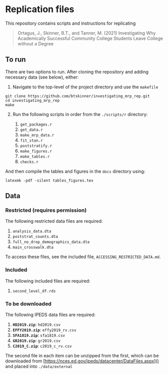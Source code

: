# Replication files

This repository contains scripts and instructions for replicating

> Ortagus, J., Skinner, B.T., and Tanner, M. (2021) Investigating Why
> Academically Successful Community College Students Leave College
> without a Degree

## To run

There are two options to run. After cloning the repository and adding
necessary data (see below), either:

1. Navigate to the top-level of the project directory and use the
`makefile`

``` shell
git clone https://github.com/btskinner/investigating_mrp_rep.git
cd investigating_mrp_rep
make
```
2. Run the following scripts in order from the `./scripts/r`
   directory:
   
   1. `get_packages.r`
   1. `get_data.r`
   1. `make_mrp_data.r`
   1. `fit_stan.r`
   1. `poststratify.r`
   1. `make_figures.r`
   1. `make_tables.r`
   1. `checks.r`

And then compile the tables and figures in the `docs` directory using:

``` shell
latexmk -pdf -silent tables_figures.tex
```

## Data
### Restricted (requires permission)
The following restricted data files are required:

1. `analysis_data.dta`
1. `poststrat_counts.dta`
1. `full_no_drop_demographics_data.dta`
1. `main_crosswalk.dta`

To access these files, see the included file, `ACCESSING_RESTRICTED_DATA.md`.

### Included
The following included files are required:

1. `second_level_df.rds`

### To be downloaded
The following IPEDS data files are required:

1. **`HD2019.zip`**: `hd2019.csv`
1. **`EFFY2019.zip`**: `effy2019_rv.csv`
1. **`SFA1819.zip`**: `sfa1819.csv`
1. **`GR2019.zip`**: `gr2019.csv`
1. **`C2019_C.zip`**: `c2019_c_rv.csv`

The second file in each item can be unzipped from the first, which can be
downloaded from
[https://nces.ed.gov/ipeds/datacenter/DataFiles.aspx]() and placed
into `./data/external`





